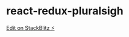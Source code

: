 # react-redux-pluralsigh

[Edit on StackBlitz ⚡️](https://stackblitz.com/edit/react-redux-pluralsigh)